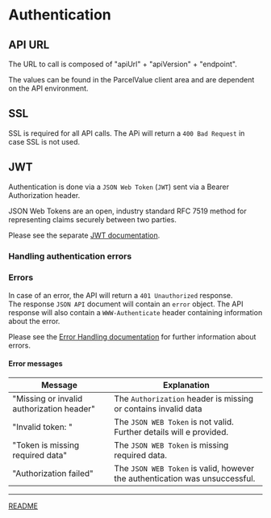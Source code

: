 # Authentication

## API URL

The URL to call is composed of "apiUrl" + "apiVersion" + "endpoint".

The values can be found in the ParcelValue client area and are dependent on the API environment.

## SSL

SSL is required for all API calls.
The APi will return a `400 Bad Request` in case SSL is not used.

## JWT

Authentication is done via a `JSON Web Token` (`JWT`) sent via a Bearer Authorization header.

JSON Web Tokens are an open, industry standard RFC 7519 method for representing claims securely between two parties.

Please see the separate [JWT documentation](JWT.md).

### Handling authentication errors

### Errors

In case of an error, the API will return a `401 Unauthorized` response.  
The response `JSON API` document will contain an `error` object.
The API response will also contain a `WWW-Authenticate` header containing information about the error.

Please see the [Error Handling documentation](ErrorHandling.md) for further information about errors.  

#### Error messages

| Message                                   | Explanation                                                                 |
|-------------------------------------------|-----------------------------------------------------------------------------|
| "Missing or invalid authorization header" | The `Authorization` header is missing or contains invalid data              |
| "Invalid token: <further details>"        | The `JSON WEB Token` is not valid. Further details will e provided.         |
| "Token is missing required data"          | The `JSON WEB Token` is missing required data.                              |
| "Authorization failed"                    | The `JSON WEB Token` is valid, however the authentication was unsuccessful. |

---

[README](../README.md)
